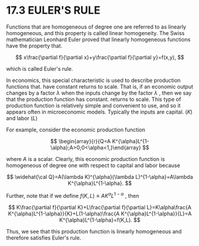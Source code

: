 # 17.3 EULER'S RULE

Functions that are homogeneous of degree one are referred to as linearly homogeneous, and this property is called linear homogeneity. The Swiss mathematician Leonhard Euler proved that linearly homogeneous functions have the property that.

$$
x\frac{\partial f}{\partial x}+y\frac{\partial f}{\partial y}=f(x,y),
$$

which is called Euler's rule.

In economics, this special characteristic is used to describe production functions that. have constant returns to scale. That is, if an economic output changes by a factor $\lambda$ when the inputs change by the factor $\lambda$ , then we say that the production function has constant. returns to scale. This type of production function is relatively simple and convenient to use, and so it appears often in microeconomic models. Typically the inputs are capital. $(K)$ and labor $(L)$

For example, consider the economic production function

$$
\begin{array}{r}{Q=A K^{\alpha}L^{1-\alpha};A>0;0<\alpha<1,}\end{array}
$$

where $A$ is a scalar. Clearly, this economic production function is homogeneous of degree one with respect to capital and labor because

$$
\widehat{\cal Q}=A(\lambda K)^{\alpha}(\lambda L)^{1-\alpha}=A\lambda K^{\alpha}L^{1-\alpha}.
$$

Further, note that if we define $f(K,L)\equiv A K^{\alpha}L^{1-\alpha}$ , then

$$
K\frac{\partial f}{\partial K}+L\frac{\partial f}{\partial L}=K\alpha\frac{A K^{\alpha}L^{1-\alpha}}{K}+L(1-\alpha)\frac{A K^{\alpha}L^{1-\alpha}}{L}=A K^{\alpha}L^{1-\alpha}=f(K,L).
$$

Thus, we see that this production function is linearly homogeneous and therefore satisfies Euler's rule.
